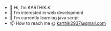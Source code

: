 - 👋 Hi, I’m KARTHIK.K
- 👀 I’m interested in web development
- 🌱 I’m currently learning java script
- 📫 How to reach me @ karthik2937@gmail.com

<!---
KARTHIK2937/KARTHIK2937 is a ✨ special ✨ repository because its `README.md` (this file) appears on your GitHub profile.
You can click the Preview link to take a look at your changes.
--->
